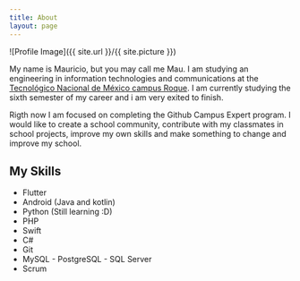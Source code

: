 ```yaml
---
title: About
layout: page
---
```

![Profile Image]({{ site.url }}/{{ site.picture }})

<p>My name is Mauricio, but you may call me Mau. I am studying an engineering in information technologies and communications at the <a href="http://www.itroque.edu.mx/">Tecnológico Nacional de México campus Roque</a>. I am currently studying the sixth semester of my career and i am very exited to finish.</p>

<p>Rigth now I am focused on completing the Github Campus Expert program. I would like to create a school community, contribute with my classmates in school projects, improve my own skills and make something to change and improve my school.</p>

<h2>My Skills</h2>

<ul class="skill-list">
	<li>Flutter</li>
	<li>Android (Java and kotlin)</li>
	<li>Python (Still learning :D)</li>
	<li>PHP</li>
	<li>Swift</li>
	<li>C#</li>
	<li>Git</li>
	<li>MySQL - PostgreSQL - SQL Server</li>
	<li>Scrum</li>
</ul>
